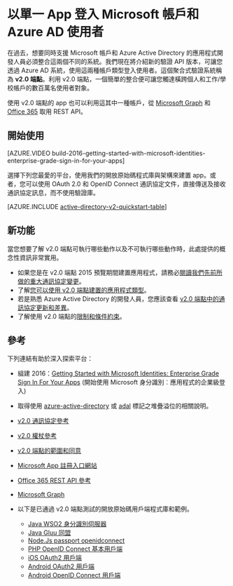 <properties
	pageTitle="應用程式模型 v2.0 概觀 | Microsoft Azure"
	description="建置具備 Microsoft 帳戶和 Azure Active Directory 登入之應用程式的簡介。"
	services="active-directory"
	documentationCenter=""
	authors="dstrockis"
	manager="mbaldwin"
	editor=""/>

<tags
	ms.service="active-directory"
	ms.workload="identity"
	ms.tgt_pltfrm="na"
	ms.devlang="na"
	ms.topic="article"
	ms.date="09/16/2016"
	ms.author="dastrock"/>

# 以單一 App 登入 Microsoft 帳戶和 Azure AD 使用者

在過去，想要同時支援 Microsoft 帳戶和 Azure Active Directory 的應用程式開發人員必須整合這兩個不同的系統。我們現在將介紹新的驗證 API 版本，可讓您透過 Azure AD 系統，使用這兩種帳戶類型登入使用者。這個聚合式驗證系統稱為 **v2.0 端點**。利用 v2.0 端點，一個簡單的整合便可讓您觸達橫跨個人和工作/學校帳戶的數百萬名使用者對象。

使用 v2.0 端點的 app 也可以利用這其中一種帳戶，從 [Microsoft Graph](https://graph.microsoft.io) 和 [Office 365](https://msdn.microsoft.com/office/office365/howto/authenticate-Office-365-APIs-using-v2) 取用 REST API。

<!-- For a quick introduction to the v2.0 endpoint, please view the [Getting Started with Microsoft Identities: Enterprise Grade Sign In For Your Apps](https://azure.microsoft.com/documentation/videos/build-2016-getting-started-with-microsoft-identities-enterprise-grade-sign-in-for-your-apps/) video. -->

## 開始使用
[AZURE.VIDEO build-2016-getting-started-with-microsoft-identities-enterprise-grade-sign-in-for-your-apps]

選擇下列您最愛的平台，使用我們的開放原始碼程式庫與架構來建置 app。或者，您可以使用 OAuth 2.0 和 OpenID Connect 通訊協定文件，直接傳送及接收通訊協定訊息，而不使用驗證庫。

<!-- TODO: Finalize this table  -->
[AZURE.INCLUDE [active-directory-v2-quickstart-table](../../includes/active-directory-v2-quickstart-table.md)]

## 新功能
當您想要了解 v2.0 端點可執行哪些動作以及不可執行哪些動作時，此處提供的概念性資訊非常實用。

- 如果您是在 v2.0 端點 2015 預覽期間建置應用程式，請務必[閱讀我們先前所做的重大通訊協定變更](active-directory-v2-preview-oidc-changes.md)。
- 了解[您可以使用 v2.0 端點建置的應用程式類型](active-directory-v2-flows.md)。
- 若是熟悉 Azure Active Directory 的開發人員，您應該查看 [v2.0 端點中的通訊協定更新和差異](active-directory-v2-compare.md)。
- 了解使用 v2.0 端點的[限制和條件約束](active-directory-v2-limitations.md)。

## 參考
下列連結有助於深入探索平台：

- 組建 2016：[Getting Started with Microsoft Identities: Enterprise Grade Sign In For Your Apps](https://azure.microsoft.com/documentation/videos/build-2016-getting-started-with-microsoft-identities-enterprise-grade-sign-in-for-your-apps/) (開始使用 Microsoft 身分識別︰應用程式的企業級登入)
- 取得使用 [azure-active-directory](http://stackoverflow.com/questions/tagged/azure-active-directory) 或 [adal](http://stackoverflow.com/questions/tagged/adal) 標記之堆疊溢位的相關說明。
- [v2.0 通訊協定參考](active-directory-v2-protocols.md)
- [v2.0 權杖參考](active-directory-v2-tokens.md)
- [v2.0 端點的範圍和同意](active-directory-v2-scopes.md)
- [Microsoft App 註冊入口網站](https://apps.dev.microsoft.com)
- [Office 365 REST API 參考](https://msdn.microsoft.com/office/office365/howto/authenticate-Office-365-APIs-using-v2)
- [Microsoft Graph](https://graph.microsoft.io)
- 以下是已通過 v2.0 端點測試的開放原始碼用戶端程式庫和範例。

  - [Java WSO2 身分識別伺服器](https://docs.wso2.com/display/IS500/Introducing+the+Identity+Server)
  - [Java Gluu 同盟](https://github.com/GluuFederation/oxAuth)
  - [Node.Js passport openidconnect](https://www.npmjs.com/package/passport-openidconnect)
  - [PHP OpenID Connect 基本用戶端](https://github.com/jumbojett/OpenID-Connect-PHP)
  - [iOS OAuth2 用戶端](https://github.com/nxtbgthng/OAuth2Client)
  - [Android OAuth2 用戶端](https://github.com/wuman/android-oauth-client)
  - [Android OpenID Connect 用戶端](https://github.com/kalemontes/OIDCAndroidLib)

<!---HONumber=AcomDC_0921_2016-->